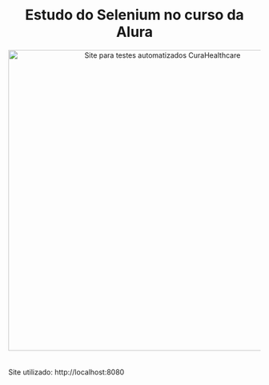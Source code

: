 

<h1 align="center">
<br> Estudo do Selenium no curso da Alura
</h1>

<div align="center">
<img width="600px" alt="Site para testes automatizados CuraHealthcare" src="https://i.imgur.com/Pq2UuAt.png" />
</div>
<br>



<br>
Site utilizado: http://localhost:8080
<h1>
